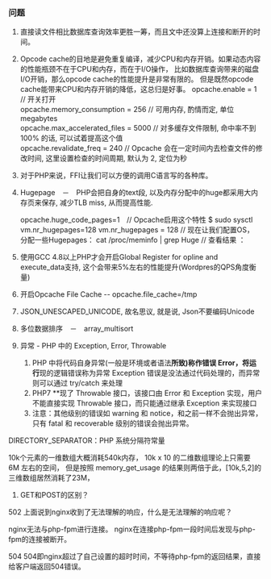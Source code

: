 ### 问题
1. 直接读文件相比数据库查询效率更胜一筹，而且文中还没算上连接和断开的时间。
2. Opcode cache的目地是避免重复编译，减少CPU和内存开销。如果动态内容的性能瓶颈不在于CPU和内存，而在于I/O操作，
比如数据库查询带来的磁盘I/O开销，那么opcode cache的性能提升是非常有限的。
但是既然opcode cache能带来CPU和内存开销的降低，这总归是好事。
    opcache.enable = 1 // 开关打开  
    opcache.memory_consumption = 256 // 可用内存, 酌情而定, 单位 megabytes  
    opcache.max_accelerated_files = 5000 // 对多缓存文件限制, 命中率不到 100% 的话, 可以试着提高这个值  
    opcache.revalidate_freq = 240 // Opcache 会在一定时间内去检查文件的修改时间, 这里设置检查的时间周期, 默认为 2, 定位为秒  
    
3. 对于PHP来说，FFI让我们可以方便的调用C语言写的各种库。
4. Hugepage　－　PHP会把自身的text段, 以及内存分配中的huge都采用大内存页来保存, 减少TLB miss, 从而提高性能.


    opcache.huge_code_pages=1　// Opcache启用这个特性
    $ sudo sysctl vm.nr_hugepages=128
    vm.nr_hugepages = 128 // 现在让我们配置OS， 分配一些Hugepages：
    cat /proc/meminfo  | grep Huge // 查看结果 ：
    
5. 使用GCC 4.8以上PHP才会开启Global Register for opline and execute_data支持, 
这个会带来5%左右的性能提升(Wordpres的QPS角度衡量)

6. 开启Opcache File Cache  --  opcache.file_cache=/tmp

7. JSON_UNESCAPED_UNICODE, 故名思议, 就是说, Json不要编码Unicode

8. 多位数据排序　－　array_multisort

9. 异常 - PHP 中的 Exception, Error, Throwable
    
    
    
    1. PHP 中将代码自身异常(一般是环境或者语法**所致)称作错误 Error，将运行**现的逻辑错误称为异常 Exception
    错误是没法通过代码处理的，而异常则可以通过 try/catch 来处理
    2. PHP7 **现了 Throwable 接口，该接口由 Error 和 Exception 实现，用户不能直接实现 Throwable 接口，而只能通过继承 Exception 来实现接口
    3. 注意：其他级别的错误如 warning 和 notice，和之前一样不会抛出异常，只有 fatal 和 recoverable 级别的错误会抛出异常。
    
    
DIRECTORY_SEPARATOR：PHP 系统分隔符常量


10k个元素的一维数组大概消耗540k内存，
10k x 10 的二维数组理论上只需要 6M 左右的空间，
但是按照 memory_get_usage 的结果则两倍于此，[10k,5,2]的三维数组居然消耗了23M，



1. GET和POST的区别？


502
上面说到nginx收到了无法理解的响应，什么是无法理解的响应呢？

nginx无法与php-fpm进行连接。
nginx在连接php-fpm一段时间后发现与php-fpm的连接被断开。

504
504即nginx超过了自己设置的超时时间，不等待php-fpm的返回结果，直接给客户端返回504错误。